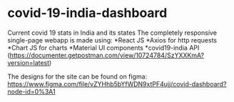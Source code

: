 # covid-19-india-dashboard
Current covid 19 stats in India and its states
The completely responsive single-page webapp is made using: 
*React JS
*Axios for http requests
*Chart JS for charts
*Material UI components
*covid19-india API (https://documenter.getpostman.com/view/10724784/SzYXXKmA?version=latest)

The designs for the site can be found on figma: 
https://www.figma.com/file/vZYHhb5bYfWDN9xtPF4ujj/covid-dashboard?node-id=0%3A1

